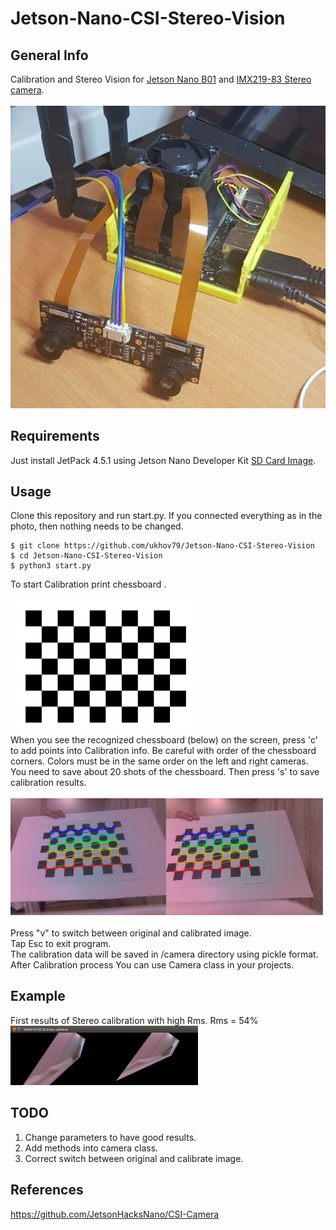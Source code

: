 # Jetson-Nano-CSI-Stereo-Vision
## General Info
Calibration and Stereo Vision for <a href="https://developer.nvidia.com/embedded/jetson-nano-developer-kit">Jetson Nano B01</a> and <a href="https://www.waveshare.com/wiki/IMX219-83_Stereo_Camera">IMX219-83 Stereo camera</a>.<br><br>
![plot](./img/photo.jpg)<br>
## Requirements
Just install JetPack 4.5.1 using Jetson Nano Developer Kit <a href="https://developer.nvidia.com/jetson-nano-sd-card-image">SD Card Image</a>.
## Usage
Clone this repository and run start.py. If you connected everything as in the photo, then nothing needs to be changed.
```
$ git clone https://github.com/ukhov79/Jetson-Nano-CSI-Stereo-Vision
$ cd Jetson-Nano-CSI-Stereo-Vision
$ python3 start.py
```
To start Calibration print chessboard .<br><br>
<img src="./img/Calibration_ChessBoard_9x6.png" width="300" /><br>
When you see the recognized chessboard (below) on the screen,
press 'c' to add points into Calibration info.
Be careful with order of the chessboard corners.
Colors must be in the same order on the left and right cameras.
You need to save about 20 shots of the chessboard.
Then press 's' to save calibration results.<br><br>
<img src="./img/Stereo_calibration_example.png" width="500" /><br><br>
Press "v" to switch between original and calibrated image.<br>
Tap Esc to exit program.<br>
The calibration data will be saved in /camera directory using pickle format.<br>
After Calibration process You can use Camera class in your projects. 
## Example
First results of Stereo calibration with high Rms. Rms = 54%<br>
<img src="./img/Stereocalibration_with_high_rms.png" width="300" /><br>
## TODO
1. Change parameters to have good results.
2. Add methods into camera class.
3. Correct switch between original and calibrate image.
## References
https://github.com/JetsonHacksNano/CSI-Camera
